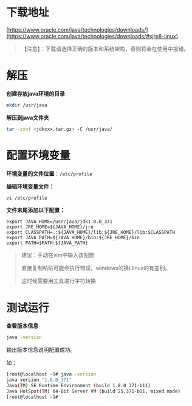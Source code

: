 #  下载地址

[https://www.oracle.com/java/technologies/downloads/](https://www.oracle.com/java/technologies/downloads/#sjre8-linux)

> 【注意】：下载请选择正确的版本和系统架构，否则将会在使用中报错。



# 解压

**创建存放java环境的目录**

```bash
mkdir /usr/java
```

**解压到java文件夹**

```bash
tar -zxvf <jdkxxx.tar.gz> -C /usr/java/
```



# 配置环境变量

**环境变量的文件位置**：`/etc/profile`

**编辑环境变量文件：**

```bash
vi /etc/profile
```

**文件末尾添加以下配置：**

```
export JAVA_HOME=/usr/java/jdk1.8.0_371
export JRE_HOME=${JAVA_HOME}/jre
export CLASSPATH=.:${JAVA_HOME}/lib:${JRE_HOME}/lib:$CLASSPATH
export JAVA_PATH=${JAVA_HOME}/bin:${JRE_HOME}/bin
export PATH=$PATH:${JAVA_PATH}
```

> 建议：手动在vim中输入该配置
>
> 直接复制粘贴可能会执行错误，windows的换Llinux的有差别。
>
> 这时候需要用工具进行字符转换

# 测试运行

**查看版本信息**

```bash
java -version
```

输出版本信息说明配置成功。

如：

```bash
[root@localhost ~]# java -version
java version "1.8.0_371"
Java(TM) SE Runtime Environment (build 1.8.0_371-b11)
Java HotSpot(TM) 64-Bit Server VM (build 25.371-b11, mixed mode)
[root@localhost ~]# 
```

